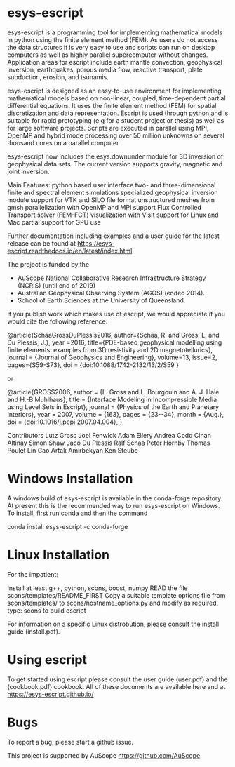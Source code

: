 # esys-escript

esys-escript is a programming tool for implementing mathematical models in python using the finite element method (FEM). As users do not access the data structures it is very easy to use and scripts can run on desktop computers as well as highly parallel supercomputer without changes. Application areas for escript include earth mantle convection, geophysical inversion, earthquakes, porous media flow, reactive transport, plate subduction, erosion, and tsunamis.

esys-escript is designed as an easy-to-use environment for implementing mathematical models based on non-linear, coupled, time-dependent partial differential equations. It uses the finite element method (FEM) for spatial discretization and data representation. Escript is used through python and is suitable for rapid prototyping (e.g for a student project or thesis) as well as for large software projects. Scripts are executed in parallel using MPI, OpenMP and hybrid mode processing over 50 million unknowns on several thousand cores on a parallel computer.

esys-escript now includes the esys.downunder module for 3D inversion of geophysical data sets. The current version supports gravity, magnetic and joint inversion.

Main Features:
        python based user interface
        two- and three-dimensional finite and spectral element simulations
        specialized geophysical inversion module
        support for VTK and SILO file format
        unstructured meshes from gmsh
        parallelization with OpenMP and MPI support
        Flux Controlled Transport solver (FEM-FCT)
        visualization with VisIt
        support for Linux and Mac
        partial support for GPU use

Further documentation including examples and a user guide for the latest release can be found at
https://esys-escript.readthedocs.io/en/latest/index.html

The project is funded by the
   - AuScope National Collaborative Research Infrastructure Strategy (NCRIS) (until end of 2019)
   - Australian Geophysical Observing System (AGOS) (ended 2014).
   - School of Earth Sciences at the University of Queensland.

If you publish work which makes use of escript, we would appreciate if you would cite the following reference:

@article{SchaaGrossDuPlessis2016,
    author={Schaa, R. and Gross, L. and Du Plessis, J.},
    year =2016,
    title={PDE-based geophysical modelling using finite elements: examples from 3D resistivity and 2D magnetotellurics},
    journal = {Journal of Geophysics and Engineering},
    volume=13,
    issue=2,
   pages={S59-S73},
  doi = {doi:10.1088/1742-2132/13/2/S59
}

or

@article{GROSS2006,
        author = {L. Gross and L. Bourgouin and A. J. Hale and H.-B Muhlhaus},
        title = {Interface Modeling in Incompressible Media using Level Sets in Escript},
        journal = {Physics of the Earth and Planetary Interiors},
        year = 2007,
        volume = {163},
        pages = {23--34},
        month = {Aug.},
        doi = {doi:10.1016/j.pepi.2007.04.004},
}

Contributors
        Lutz Gross
        Joel Fenwick
        Adam Ellery
        Andrea Codd
        Cihan Altinay
        Simon Shaw
        Jaco Du Plessis
        Ralf Schaa
        Peter Hornby
        Thomas Poulet
        Lin Gao
        Artak Amirbekyan
        Ken Steube

# Windows Installation

A windows build of esys-escript is available in the conda-forge repository. At present this is the recommended way to run esys-escript on Windows. To install, first run conda and then the command

conda install esys-escript -c conda-forge

# Linux Installation

For the impatient:

Install at least g++, python, scons, boost, numpy
READ the file scons/templates/README_FIRST
Copy a suitable template options file from scons/templates/ to scons/hostname_options.py and modify as required.
type: scons to build escript

For information on a specific Linux distrobution, please consult the install guide (install.pdf).

# Using escript

To get started using escript please consult the user guide (user.pdf) and the (cookbook.pdf) cookbook. 
All of these documents are available here and at https://esys-escript.github.io/

# Bugs

To report a bug, please start a github issue.

This project is supported by AuScope
https://github.com/AuScope
